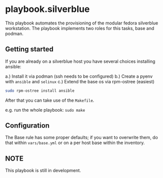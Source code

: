 # playbook.silverblue

This playbook automates the provisioning of the modular fedora silverblue workstation. The playbook implements two roles for this tasks, base and podman.

## Getting started

If you are already on a silverblue host you have several choices installing ansible:

a.) Install it via podman (ssh needs to be configured)
b.) Create a pyenv with `ansible` and `selinux`
c.) Extend the base os via rpm-ostree (easiest)

```sh
sudo rpm-ostree install ansible
```

After that you can take use of the `Makefile`.

e.g. run the whole playbook: `sudo make`

## Configuration

The Base rule has some proper defaults; if you want to overwrite them, do that within `vars/base.yml` or on a per host base within the inventory.

## NOTE

This playbook is still in development.